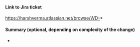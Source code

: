 #### Link to Jira ticket
https://harshverma.atlassian.net/browse/WD-*

#### Summary (optional, depending on complexity of the change)
*
